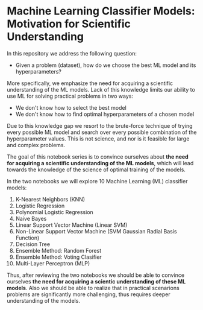 # Machine Learning Classifier Models: Motivation for Scientific Understanding


In this repository we address the following question:

- Given a problem (dataset), how do we choose the best ML model and its hyperparameters?

More specifically, we emphasize the need for acquiring a scientific understanding of the ML models. Lack of this knowledge limits our ability to use ML for solving practical problems in two ways:

- We don't know how to select the best model
- We don't know how to find optimal hyperparameters of a chosen model

Due to this knowledge gap we resort to the brute-force technique of trying every possible ML model and search over every possible combination of the hyperparameter values. This is not science, and nor is it feasible for large and complex problems.

The goal of this notebook series is to convince ourselves about **the need for acquiring a scientific understanding of the ML models**, which will lead towards the knowledge of the science of optimal training of the models.

In the two notebooks we will explore 10 Machine Learning (ML) classifier models:
1. K-Nearest Neighbors (KNN)
2. Logistic Regression
3. Polynomial Logistic Regression
4. Naive Bayes
5. Linear Support Vector Machine (Linear SVM)
6. Non-Linear Support Vector Machine (SVM Gaussian Radial Basis Function)
7. Decision Tree
8. Ensemble Method: Random Forest
9. Ensemble Method: Voting Clasifier
10. Multi-Layer Perceptron (MLP)



Thus, after reviewing the two notebooks we should be able to convince ourselves **the need for acquiring a scientic understanding of these ML models**. Also we should be able to realize that in practical scenarions problems are significantly more challenging, thus requires deeper understanding of the models.
